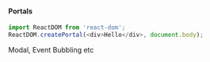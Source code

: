 #### Portals

```js
import ReactDOM from 'react-dom';
ReactDOM.createPortal(<div>Hello</div>, document.body);
```

Modal, Event Bubbling etc